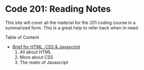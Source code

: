 # Code 201: Reading Notes

This site will cover all the material for the 201 coding course in a summarized form. This is a great help to refer back when in need.

Table of Content

- [Brief for HTML, CSS & Javascript](https://ayahariri.github.io/201readingnote/class01)
   1. All about HTML
   2. More about CSS
   3. The realm of Javascript
